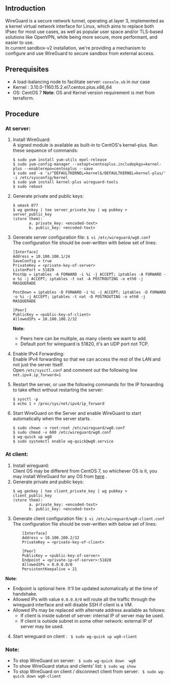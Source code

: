 ## Introduction
WireGuard is a secure network tunnel, operating at layer 3, implemented as a kernel virtual network
interface for Linux, which aims to replace both IPsec for most use cases, as well as popular user space and/or TLS-based solutions like OpenVPN, while being more secure, more performant, and easier to use.  
In current sandbox-v2 installation, we're providing a mechanism to configure and use WireGuard to secure sandbox from external access.  

## Prerequisites
- A load-balancing node to facilitate server: ```console.sb``` in our case
- Kernel : 3.10.0-1160.15.2.el7.centos.plus.x86_64
- OS: CentOS 7
**Note**: OS and Kernel version requirement is met from terraform.

## Procedure
### At server:
1. Install WireGuard:  
A signed module is available as built-in to CentOS's kernel-plus. Run these sequence of commands:
	```
	$ sudo yum install yum-utils epel-release
	$ sudo yum-config-manager --setopt=centosplus.includepkgs=kernel-plus --enablerepo=centosplus --save
	$ sudo sed -e 's/^DEFAULTKERNEL=kernel$/DEFAULTKERNEL=kernel-plus/' -i /etc/sysconfig/kernel
	$ sudo yum install kernel-plus wireguard-tools
	$ sudo reboot
	```

2. Generate private and public keys:
	 ```
	 $ umask 077
	 $ wg genkey | tee server_private_key | wg pubkey > server_public_key
	(store them):
			a. private_key: <encoded-text>
			b. public_key: <encoded-text>
3. Generate server configuration file:
	```$ vi /etc/wireguard/wg0.conf```  
	The configuration file should be over-written with below set of lines:
	```
	[Interface]
	Address = 10.100.100.1/24
	SaveConfig = true
	PrivateKey = <private-key-of-server>
	ListenPort = 51820
	PostUp = iptables -A FORWARD -i %i -j ACCEPT; iptables -A FORWARD -o %i -j ACCEPT; iptables -t nat -A POSTROUTING -o eth0 -j MASQUERADE

	PostDown = iptables -D FORWARD -i %i -j ACCEPT; iptables -D FORWARD -o %i -j ACCEPT; iptables -t nat -D POSTROUTING -o eth0 -j MASQUERADE

	[Peer]
	PublicKey = <public-key-of-client>
	AllowedIPs = 10.100.100.2/32
	```
	**Note**: 
	- Peers here can be multiple, as many clients we want to add.
	- Default port for wireguard is 51820, it's an UDP port not TCP.

4. Enable IPv4 Forwarding:  
Enable IPv4 forwarding so that we can access the rest of the LAN and not just the server itself.  
Open ```/etc/sysctl.conf``` and comment out the following line  ```net.ipv4.ip_forward=1```  

5. Restart the server, or use the following commands for the IP forwarding to take effect without restarting the server:
	```
	$ sysctl -p  
	$ echo 1 > /proc/sys/net/ipv4/ip_forward
	```
6. Start WireGuard on the Server and enable WireGuard to start automatically when the server starts.
	```
	$ sudo chown -v root:root /etc/wireguard/wg0.conf
	$ sudo chmod -v 600 /etc/wireguard/wg0.conf
	$ wg-quick up wg0
	$ sudo systemctl enable wg-quick@wg0.service
	```
### At client:
1. Install wireguard:  
Client OS may be different from CentOS 7, so whichever OS is it, you may install WireGuard for any OS from [here](https://www.wireguard.com/install/) .
2. Generate private and public keys:
	 ```
	 $ wg genkey | tee client_private_key | wg pubkey > client_public_key
	(store them):
			a. private_key: <encoded-text>
			b. public_key: <encoded-text>
	```  
3. Generate client configuration file:
	```$ vi /etc/wireguard/wg0-client.conf```  
	The configuration file should be over-written with below set of lines:
	```
		[Interface]
		Address = 10.100.100.2/32
		PrivateKey = <private-key-of-client>  
		
		[Peer]
		PublicKey = <public-key-of-server>
		Endpoint = <private-ip-of-server>:51820
		AllowedIPs = 0.0.0.0/0
		PersistentKeepalive = 21
	```
**Note**:
 - Endpoint is optional here. It'll be updated automatically at the time of handshake.
 - Allowed IPs with value ```0.0.0.0/0``` will route all the traffic through the wireguard interface and will disable SSH if client is a VM.
 - Allowed IPs may be replaced with alternate address available as follows:  
      - If client is inside subnet of server: internal IP of server may be used.
      - If client is outside subnet in some other network: external IP of server may be used. 

4. Start wireguard on client : ``` $ sudo wg-quick up wg0-client```

### Note:
- To stop WireGuard on server: 
	``` $ sudo wg-quick down  wg0```
- To show WireGuard status and clients' list:
   ```$ sudo wg show```
-  To stop WireGuard on client / disconnect client from server: 
	``` $ sudo wg-quick down wg0-client```
